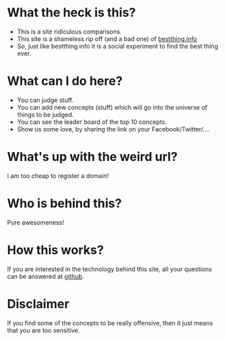 # What the heck is this?
- This is a site ridiculous comparisons.
- This site is a shameless rip off (and a bad one) of
[bestthing.info](http://bestthing.info/)
- So, just like bestthing.info it is a social experiment to find the best 
thing ever.

# What can I do here?
- You can judge stuff.
- You can add new concepts (stuff) which will go into the universe of
things to be judged.
- You can see the leader board of the top 10 concepts.
- Show us some love, by sharing the link on your Facebook/Twitter/....

# What's up with the weird url?
I am too cheap to register a domain!

# Who is behind this?
Pure awesomeness!

# How this works?
If you are interested in the technology behind this site, all your 
questions can be answered at
[github](https://github.com/prakharsharma/challenges/tree/master/bestthing).

# Disclaimer
If you find some of the concepts to be really offensive, then it just means
that you are too sensitive.
